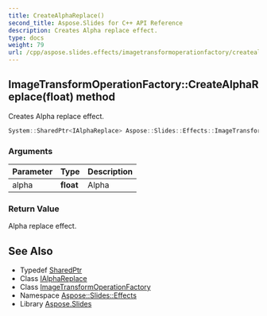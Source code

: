 ```yaml
---
title: CreateAlphaReplace()
second_title: Aspose.Slides for C++ API Reference
description: Creates Alpha replace effect.
type: docs
weight: 79
url: /cpp/aspose.slides.effects/imagetransformoperationfactory/createalphareplace/
---
```

## ImageTransformOperationFactory::CreateAlphaReplace(float) method


Creates Alpha replace effect.

```cpp
System::SharedPtr<IAlphaReplace> Aspose::Slides::Effects::ImageTransformOperationFactory::CreateAlphaReplace(float alpha) override
```


### Arguments

| Parameter | Type | Description |
| --- | --- | --- |
| alpha | **float** | Alpha |

### Return Value

Alpha replace effect.

## See Also

* Typedef [SharedPtr](../../system/sharedptr/)
* Class [IAlphaReplace](../ialphareplace/)
* Class [ImageTransformOperationFactory](./)
* Namespace [Aspose::Slides::Effects](../)
* Library [Aspose.Slides](../../)